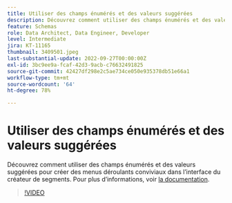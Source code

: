 ```yaml
---
title: Utiliser des champs énumérés et des valeurs suggérées
description: Découvrez comment utiliser des champs énumérés et des valeurs suggérées pour créer des menus déroulants conviviaux dans l’interface du créateur de segments.
feature: Schemas
role: Data Architect, Data Engineer, Developer
level: Intermediate
jira: KT-11165
thumbnail: 3409501.jpeg
last-substantial-update: 2022-09-27T00:00:00Z
exl-id: 3bc9ee9a-fcaf-42d3-9acb-c76632491825
source-git-commit: 42427df298e2c5ae734ce050e935378db51e66a1
workflow-type: tm+mt
source-wordcount: '64'
ht-degree: 78%

---
```


# Utiliser des champs énumérés et des valeurs suggérées

Découvrez comment utiliser des champs énumérés et des valeurs suggérées pour créer des menus déroulants conviviaux dans l’interface du créateur de segments. Pour plus d’informations, voir [la documentation](https://experienceleague.adobe.com/docs/experience-platform/xdm/ui/fields/enum.html).

>[!VIDEO](https://video.tv.adobe.com/v/3409501/?quality=12&learn=on)
